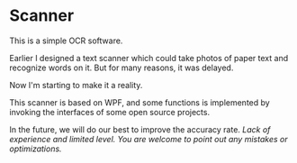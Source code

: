 # Scanner
This is a simple OCR software.

Earlier I designed a text scanner which could take photos of paper text and recognize words on it. But for many reasons, it was delayed. 

Now I'm starting to make it a reality.

This scanner is based on WPF, and some functions is implemented by invoking the interfaces of some open source projects. 

In the future, we will do our best to improve the accuracy rate.
*Lack of experience and limited level. You are welcome to point out any mistakes or optimizations.*
